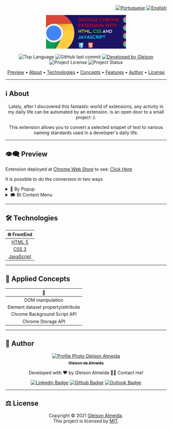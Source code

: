 <div align="right">

[![Portuguese](https://www.countryflags.io/br/flat/32.png)](README.md)
[![English](https://www.countryflags.io/us/flat/32.png)](README-ENG.md)

</div>

<p align="center">
  <img alt="Change Case Chrome Extension" src=".github/logo.png" width="250px"/>
</p>

<p align="center">   
  <img alt="Top Language" src="https://img.shields.io/github/languages/top/gleisonkz/change-case-popup-chrome?color=3498db&style=for-the-badge">
  <img alt="GitHub last commit" src="https://img.shields.io/github/last-commit/gleisonkz/change-case-popup-chrome?color=3498db&style=for-the-badge">   
  <a href="https://github.com/gleisonkz">
    <img alt="Developed by Gleison" src="https://img.shields.io/badge/Developer-Gleison-%3498db?color=3498db&style=for-the-badge">
  </a>  
  <img alt="Project License" src="https://img.shields.io/apm/l/vim-mode?style=for-the-badge"/>
     <img alt="Project Status" src="https://img.shields.io/badge/done-%3498db?color=green&style=for-the-badge&label=Status">  
</p>

<p align="center">
 <a href="#eye_speech_bubble-preview">Preview</a> •
 <a href="#information_source-about">About</a> • 
 <a href="#hammer_and_wrench-technologies">Technologies</a> • 
 <a href="#brain-applied-concepts">Concepts</a> • 
  <a href="#sparkles-features">Features</a> •
 <a href="#boy-author">Author</a> •
 <a href="#balance_scale-license">License</a>
</p>

---

## :information_source: About

<div align="center">

Lately, after I discovered this fantastic world of extensions, any activity in my daily life can be automated by an extension. is an open door to a small project :).

This extension allows you to convert a selected snippet of text to various naming standards used in a developer's daily life.

---

</div>

## :eye_speech_bubble: **Preview**

Extension deployed at [Chrome Web Store](https://chrome.google.com/webstore/category/extensions) to see: [Click Here](https://chrome.google.com/webstore/detail/i%2B1-helper/pahefalbpfookcihpfalcoalamcbggme?hl=en&authuser=0)

It is possible to do the conversion in two ways

<details>
  <summary>🎈 By Popup  </summary>

|                                🎈 Popup                                |
| :--------------------------------------------------------------------: |
| <kbd><img src=".github/previews/context-menu.gif" alt="Tablet"/></kbd> |

</details>

<details>
  <summary>🗯 Bt Context Menu </summary>

|                         🗯 Context Menu                          |
| :-------------------------------------------------------------: |
| <kbd><img src=".github/previews/popup.gif" alt="Tablet"/></kbd> |

</details>

</div>
  
---

## :hammer_and_wrench: **Technologies**

<div align="center">

|                    :globe_with_meridians: FrontEnd                    |
| :-------------------------------------------------------------------: |
|      [HTML 5](https://developer.mozilla.org/en-US/docs/Web/HTML)      |
|       [CSS 3](https://developer.mozilla.org/en-US/docs/Web/CSS)       |
| [JavaScript](https://developer.mozilla.org/en-US/docs/Web/JavaScript) |

</div>

---

## :brain: **Applied Concepts**

<div align="center">

|          :page_facing_up:          |
| :--------------------------------: |
|          DOM manipulation          |
| Element dataset property/attribute |
|    Chrome Background Script API    |
|         Chrome Storage API         |

</div>

---

## :boy: **Author**

<div align="center">

<a href="https://github.com/gleisonkz">
 <img src="https://avatars1.githubusercontent.com/u/9919?s=200&v=4" width="100px;" alt="Profile Photo Gleison Almeida"/>
 <br/>
 <sub><b>Gleison de Almeida</b></sub>
</a>

Developed with ❤️ by Gleison Almeida 👋🏽 Contact me!

[![Linkedin Badge](https://img.shields.io/badge/-Gleison-blue?style=flat-square&logo=Linkedin&logoColor=white)](https://www.linkedin.com/in/gleison-ribeiro-a65257119)
[![Github Badge](https://img.shields.io/badge/-Gleison-000?style=flat-square&logo=Github&logoColor=white)](https://github.com/gleisonkz)
[![Outlook Badge](https://img.shields.io/badge/-Gleison-0078d4?style=flat-square&logo=microsoft-outlook&logoColor=white)](mailto:gleisonsubzerokz@gmail.com)

</div>

---

## :balance_scale: **License**

<div align="center">

Copyright © 2021 [Gleison Almeida](https://github.com/gleisonkz).<br />
This project is licensed by [MIT](./LICENSE).

</div>
